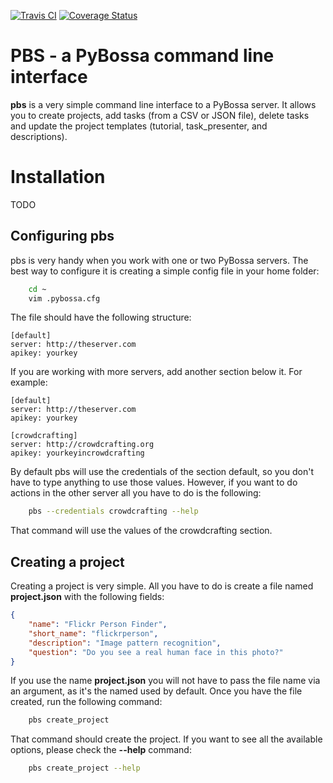 [![Travis CI](https://travis-ci.org/PyBossa/pbs.png?branch=master)](https://travis-ci.org/#!/PyBossa/pbs)  [![Coverage Status](https://img.shields.io/coveralls/PyBossa/pbs.svg)](https://coveralls.io/r/PyBossa/pbs?branch=master)


PBS - a PyBossa command line interface
======================================

**pbs** is a very simple command line interface to a PyBossa server. It allows
you to create projects, add tasks (from a CSV or JSON file), delete tasks and
update the project templates (tutorial, task_presenter, and descriptions).

Installation
============

TODO

## Configuring pbs

pbs is very handy when you work with one or two PyBossa servers. The best way
to configure it is creating a simple config file in your home folder:

```bash
    cd ~
    vim .pybossa.cfg
```

The file should have the following structure:

```
[default]
server: http://theserver.com
apikey: yourkey
```

If you are working with more servers, add another section below it. For
example:

```
[default]
server: http://theserver.com
apikey: yourkey

[crowdcrafting]
server: http://crowdcrafting.org
apikey: yourkeyincrowdcrafting
```

By default pbs will use the credentials of the section default, so you don't
have to type anything to use those values. However, if you want to do actions
in the other server all you have to do is the following:

```bash
    pbs --credentials crowdcrafting --help
```

That command will use the values of the crowdcrafting section.

## Creating a project

Creating a project is very simple. All you have to do is create a file named
**project.json** with the following fields:

```json
{
    "name": "Flickr Person Finder",
    "short_name": "flickrperson",
    "description": "Image pattern recognition",
    "question": "Do you see a real human face in this photo?"
}
``` 

If you use the name **project.json** you will not have to pass the file name
via an argument, as it's the named used by default. Once you have the file
created, run the following command:

```bash
    pbs create_project
```

That command should create the project. If you want to see all the available
options, please check the **--help** command:

```bash
    pbs create_project --help
```


